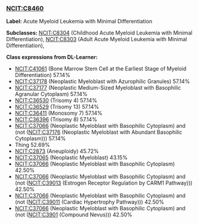 
### [NCIT:C8460](http://purl.obolibrary.org/obo/NCIT_C8460)
**Label:** Acute Myeloid Leukemia with Minimal Differentiation

**Subclasses:** [NCIT:C8304](http://purl.obolibrary.org/obo/NCIT_C8304) (Childhood Acute Myeloid Leukemia with Minimal Differentiation), [NCIT:C8303](http://purl.obolibrary.org/obo/NCIT_C8303) (Adult Acute Myeloid Leukemia with Minimal Differentiation), 

**Class expressions from DL-Learner:**

- [NCIT:C41061](http://purl.obolibrary.org/obo/NCIT_C41061) (Bone Marrow Stem Cell at the Earliest Stage of Myeloid Differentiation) 57.14%
- [NCIT:C37178](http://purl.obolibrary.org/obo/NCIT_C37178) (Neoplastic Myeloblast with Azurophilic Granules) 57.14%
- [NCIT:C37177](http://purl.obolibrary.org/obo/NCIT_C37177) (Neoplastic Medium-Sized Myeloblast with Basophilic Agranular Cytoplasm) 57.14%
- [NCIT:C36530](http://purl.obolibrary.org/obo/NCIT_C36530) (Trisomy 4) 57.14%
- [NCIT:C36529](http://purl.obolibrary.org/obo/NCIT_C36529) (Trisomy 13) 57.14%
- [NCIT:C36411](http://purl.obolibrary.org/obo/NCIT_C36411) (Monosomy 7) 57.14%
- [NCIT:C36396](http://purl.obolibrary.org/obo/NCIT_C36396) (Trisomy 8) 57.14%
- [NCIT:C37066](http://purl.obolibrary.org/obo/NCIT_C37066) (Neoplastic Myeloblast with Basophilic Cytoplasm) and (not ([NCIT:C37176](http://purl.obolibrary.org/obo/NCIT_C37176) (Neoplastic Myeloblast with Abundant Basophilic Cytoplasm))) 57.14%
- Thing 52.69%
- [NCIT:C2873](http://purl.obolibrary.org/obo/NCIT_C2873) (Aneuploidy) 45.72%
- [NCIT:C37065](http://purl.obolibrary.org/obo/NCIT_C37065) (Neoplastic Myeloblast) 43.15%
- [NCIT:C37066](http://purl.obolibrary.org/obo/NCIT_C37066) (Neoplastic Myeloblast with Basophilic Cytoplasm) 42.50%
- [NCIT:C37066](http://purl.obolibrary.org/obo/NCIT_C37066) (Neoplastic Myeloblast with Basophilic Cytoplasm) and (not ([NCIT:C39013](http://purl.obolibrary.org/obo/NCIT_C39013) (Estrogen Receptor Regulation by CARM1 Pathway))) 42.50%
- [NCIT:C37066](http://purl.obolibrary.org/obo/NCIT_C37066) (Neoplastic Myeloblast with Basophilic Cytoplasm) and (not ([NCIT:C39011](http://purl.obolibrary.org/obo/NCIT_C39011) (Cardiac Hypertrophy Pathway))) 42.50%
- [NCIT:C37066](http://purl.obolibrary.org/obo/NCIT_C37066) (Neoplastic Myeloblast with Basophilic Cytoplasm) and (not ([NCIT:C3901](http://purl.obolibrary.org/obo/NCIT_C3901) (Compound Nevus))) 42.50%


